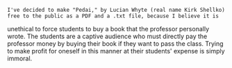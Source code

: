     I've decided to make "Pedai," by Lucian Whyte (real name Kirk Shellko) free to the public as a PDF and a .txt file, because I believe it is 
unethical to force students to buy a book that the professor personally wrote. The students are a captive audience who must directly pay the 
professor money by buying their book if they want to pass the class. Trying to make profit for oneself in this manner at their students' expense
is simply immoral.
